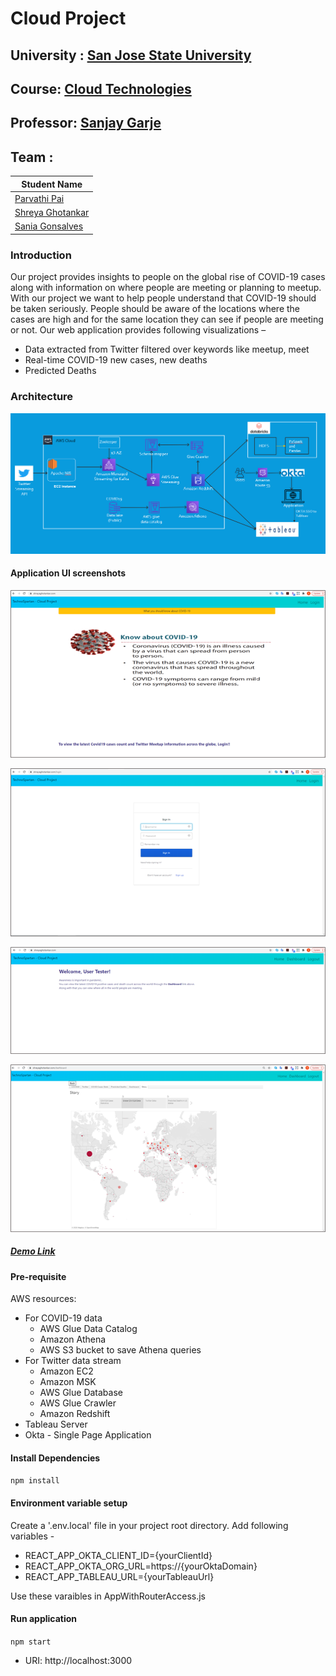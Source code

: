 # Cloud Project

## University : [San Jose State University](http://www.sjsu.edu/)
## Course: [Cloud Technologies](http://info.sjsu.edu/web-dbgen/catalog/courses/CMPE281.html)
## Professor: [Sanjay Garje](https://www.linkedin.com/in/sanjaygarje/)
## Team :
Student Name      | 
-------------     |
[Parvathi Pai](https://www.linkedin.com/in/parvathipai/)      |
[Shreya Ghotankar](https://www.linkedin.com/in/shreya-ghotankar/)  |
[Sania Gonsalves](https://www.linkedin.com/in/sania-gonsalves-8b961962/)   |

### Introduction
Our project provides insights to people on the global rise of COVID-19 cases along with information on where people are meeting or planning to meetup. With our project we want to help people understand that COVID-19 should be taken seriously. People should be aware of the locations where the cases are high and for the same location they can see if people are meeting or not.
Our web application provides following visualizations –
*	Data extracted from Twitter filtered over keywords like meetup, meet
*	Real-time COVID-19 new cases, new deaths
*	Predicted Deaths

### Architecture
![](screenshots/architecture.png)

#### Application UI screenshots
![](screenshots/welcome.png)

![](screenshots/login.png)

![](screenshots/userloggedin.png)

![](screenshots/dashboard.png)

##### [Demo Link](https://drive.google.com/file/d/1m6JtMwWU1Mz5kxaf2l254i2ewR6bOy9Y/view?usp=sharing)

#### Pre-requisite
AWS resources:
* For COVID-19 data
    * AWS Glue Data Catalog
    * Amazon Athena 
    * AWS S3 bucket to save Athena queries
* For Twitter data stream
   * Amazon EC2
   * Amazon MSK
   * AWS Glue Database
   * AWS Glue Crawler
   * Amazon Redshift
* Tableau Server
* Okta - Single Page Application

#### Install Dependencies
`npm install`

#### Environment variable setup
Create a '.env.local' file in your project root directory.
Add following variables -
* REACT_APP_OKTA_CLIENT_ID={yourClientId}
* REACT_APP_OKTA_ORG_URL=https://{yourOktaDomain}
* REACT_APP_TABLEAU_URL={yourTableauUrl}

Use these varaibles in AppWithRouterAccess.js

#### Run application
`npm start`
* URI: http://localhost:3000

